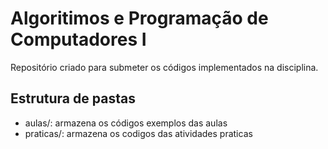 # Algoritimos e Programação de Computadores I

Repositório criado para submeter os códigos implementados na disciplina.

## Estrutura de pastas

* aulas/: armazena os códigos exemplos das aulas
* praticas/: armazena os codigos das atividades praticas
